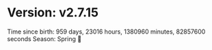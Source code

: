 # Version: v2.7.15
Time since birth: 959 days, 23016 hours, 1380960 minutes, 82857600 seconds
Season: Spring 🌸
